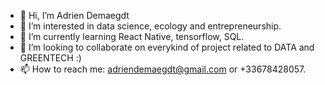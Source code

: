 - 👋 Hi, I’m Adrien Demaegdt
- 👀 I’m interested in data science, ecology and entrepreneurship. 
- 🌱 I’m currently learning React Native, tensorflow, SQL. 
- 💞️ I’m looking to collaborate on everykind of project related to DATA and GREENTECH :) 
- 📫 How to reach me: adriendemaegdt@gmail.com or +33678428057. 

